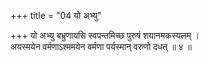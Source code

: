 +++
title = "04 यो अभ्यु"

+++
यो अभ्यु बभ्रुणायसि स्वपन्तमिच्छ पुरुषं शयानमकस्यलम् ।  
अयस्मयेन वर्मणाऽश्ममयेन वर्मणा पर्यस्मान् वरुणो दधत् ॥ ४ ॥